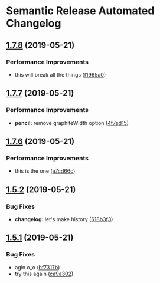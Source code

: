 # Semantic Release Automated Changelog

## [1.7.8](https://github.com/blackfalcon/travisreleasetest/compare/v1.7.7...v1.7.8) (2019-05-21)


### Performance Improvements

* this will break all the things ([f1965a0](https://github.com/blackfalcon/travisreleasetest/commit/f1965a0))

## [1.7.7](https://github.com/blackfalcon/travisreleasetest/compare/v1.7.6...v1.7.7) (2019-05-21)


### Performance Improvements

* **pencil:** remove graphiteWidth option ([4f7ed15](https://github.com/blackfalcon/travisreleasetest/commit/4f7ed15))

## [1.7.6](https://github.com/blackfalcon/travisreleasetest/compare/v1.7.5...v1.7.6) (2019-05-21)


### Performance Improvements

* this is the one ([a7cd66c](https://github.com/blackfalcon/travisreleasetest/commit/a7cd66c))

## [1.5.2](https://github.com/blackfalcon/travisreleasetest/compare/v1.5.1...v1.5.2) (2019-05-21)


### Bug Fixes

* **changelog:** let's make history ([618b3f3](https://github.com/blackfalcon/travisreleasetest/commit/618b3f3))

## [1.5.1](https://github.com/blackfalcon/travisreleasetest/compare/v1.5.0...v1.5.1) (2019-05-21)


### Bug Fixes

* agin o_o ([bf7317b](https://github.com/blackfalcon/travisreleasetest/commit/bf7317b))
* try this again ([ca9a302](https://github.com/blackfalcon/travisreleasetest/commit/ca9a302))
